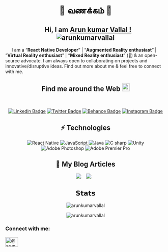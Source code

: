 <div align="center">

# 🙏 வணக்கம் 🙏
## <img src="https://github.com/TheDudeThatCode/TheDudeThatCode/blob/master/Assets/Hi.gif" width="10px"> Hi, I am [Arun kumar Vallal !](https://arunkumarvallal.github.io/)   <br><img src="https://komarev.com/ghpvc/?username=arunkumarvallal" alt="arunkumarvallal" />
<p align="left">&nbsp;&nbsp;&nbsp;&nbsp;&nbsp;I am a  <q><b>React Native Developer</b></q> | <q><b>Augmented Reality enthusiast</b></q> | <q><b>Virtual Reality enthusiast</b></q> | <q><b>Mixed Reality enthusiast</b></q> (🥽) & an open-source advocate. I am always open to collaborating on projects and innovative/disruptive ideas. Find out more about me & feel free to connect with me.</p>

## Find me around the Web <img src="https://github.com/TheDudeThatCode/TheDudeThatCode/blob/master/Assets/Earth.gif" width="24px">
  <br> 

[![Linkedin Badge](https://img.shields.io/badge/-arunkumarvallal%20-0072b1?style=flat&logo=Linkedin&logoColor=white)](https://www.linkedin.com/in/arunkumarvallal/ "Connect on LinkedIn")
[![Twitter Badge](https://img.shields.io/badge/-@arunkumarvallal-00acee?style=flat&logo=Twitter&logoColor=white)](https://twitter.com/arunkumarvallal "Follow on Twitter")
[![Behance Badge](https://img.shields.io/badge/-@arunkumarvallal-053eff?style=flat&logo=behance&logoColor=white)](https://www.behance.net/arunkumarvallal "Follow on Twitter")
[![Instagram Badge](https://img.shields.io/badge/-Instagram-C13584?style=flat&logo=Instagram&logoColor=white)](https://www.instagram.com/arunkumar_vallal/ "Follow on Instagram")

## ⚡ Technologies
![React Native](https://img.shields.io/badge/-React%20Native-000000?style=flat&logo=react&logoColor=61DBFB)
![JavaScript](https://img.shields.io/badge/-JavaScript-black?style=flat&logo=javascript)
![Java](https://img.shields.io/badge/-java-black?style=flat&logo=java&logoColor=java)
![C sharp](https://img.shields.io/badge/-C%20Sharp-000000?style=flat&logo=C%20Sharp&logoColor=C%20Sharp)
![Unity](https://img.shields.io/badge/-Unity-000000?style=flat&logo=Unity&logoColor=Unity)
![Adobe Photoshop](https://img.shields.io/badge/-Photoshop-000000?style=flat&logo=Adobe%20Photoshop&logoColor=Adobe%20Photoshop)
![Adobe Premier Pro](https://img.shields.io/badge/-Adobe%20Premiere%20Pro-000000?style=flat&logo=Adobe%20Premiere%20Pro&logoColor=Adobe%20Premiere%20Pro)

<h2 align="center">💬 My Blog Articles</h2>
<p align="center" align='right'>
  <a target="_blank"href="https://dev.to/arunkumarvallal"><img src="https://img.shields.io/badge/dev.to-black?style=flat&logo=dev.to&logoColor=white" /></a>&nbsp;&nbsp;&nbsp;
  <a target="_blank"href="https://medium.com/@arunkumarvallal"><img src="https://img.shields.io/badge/Medium%20-%231572B6.svg?&style=flat&logo=medium&logoColor=white" /></a>&nbsp;&nbsp;&nbsp;
</p>

## 𝗦𝘁𝗮𝘁𝘀 
<img src="https://github-readme-stats.vercel.app/api?username=arunkumarvallal&show_icons=true&theme=tokyonight&hide=prs&icon_color=6392DF" alt="arunkumarvallal" />
<p><img align="center" src="https://github-readme-streak-stats.herokuapp.com/?user=arunkumarvallal&" alt="arunkumarvallal" /></p>

  
  <h3 align="left">Connect with me:</h3>
<p align="left">
<a href="https://medium.com/@arunkumarvallal" target="blank"><img align="center" src="https://raw.githubusercontent.com/rahuldkjain/github-profile-readme-generator/master/src/images/icons/Social/medium.svg" alt="@arunkumarvallal" height="30" width="40" /></a>
</p>


